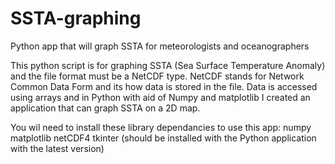 # SSTA-graphing
Python app that will graph SSTA for meteorologists and oceanographers

This python script is for graphing SSTA (Sea Surface Temperature Anomaly) and the file format must be a NetCDF type. NetCDF stands for Network Common Data Form and its how data is stored in the file.
Data is accessed using arrays and in Python with aid of Numpy and matplotlib I created an application that can graph SSTA on a 2D map.

You wil need to install these library dependancies to use this app:
numpy
matplotlib
netCDF4
tkinter (should be installed with the Python application with the latest version)
